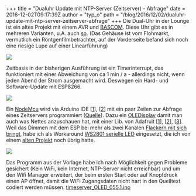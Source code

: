 +++
title = "Dualuhr Update mit NTP-Server (Zeitserver) - Abfrage"
date = 2016-12-02T09:17:39Z
author = "typ_o"
path = "/blog/2016/12/02/dualuhr-update-mit-ntp-server-zeitserver-abfrage"
+++
Die Dual-Uhr in der Lounge ist ein altes Projekt mit einem AVR und
[BASCOM](https://www.mcselec.com/?option=com_content&task=view&id=14&Itemid=41).
Diese Uhr gibt es in mehreren Varianten, u.A. auch
[so](https://www.youtube.com/watch?v=HVVzy0h6RqQ). (Das Gehäuse ist vom
Flohmarkt, vermutlich ein Röntgenfilmbetrachter, auf der Vorderseite
befand sich noch eine riesige Lupe auf einer Linearführung)

[![](/media/_uhr.serendipityThumb.jpg)](/media/_uhr.jpg)

Zeitbasis in der bisherigen Ausführung ist ein Timerinterrupt, das
funktioniert mit einer Abweichung von ca 1 min / a - allerdings nicht,
wenn jeden Abend der Strom ausgemacht wird. Deswegen ein Hard- und
Software-Update mit ESP8266.

[![](/media/_nodmcu.serendipityThumb.jpg)](/media/_nodmcu.jpg)

Ein [NodeMcu](http://nodemcu.com/index_en.html) wird via Arduino IDE
\[[1](http://www.esp8266.com/viewforum.php?f=25)\],
\[[2](https://github.com/esp8266/Arduino)\] mit ein paar Zeilen zur
Abfrage eines Zeitservers programmiert
([Quelle](http://www.arduinoclub.de/2016/05/07/arduino-ide-esp8266-ntp-server-timezone/)).
Dazu ein
[OLEDisplay](https://www.aliexpress.com/item/Free-Shipping-1Pcs-white-128X64-OLED-LCD-0-96-I2C-IIC-SPI-Serial-new-original/32389025950.html)
damit man auch was Nettes anzuschauen hat, mit einer Lib. von Adafruit
\[[1](https://github.com/adafruit/Adafruit_SSD1306)\],
\[[2](https://github.com/adafruit/Adafruit-GFX-Library)\],
\[[3](http://arduino-er.blogspot.de/2016/04/nodemcu-esp8266-to-display-on-128x64.html)\].
Weil das Dimmen mit dem ESP bei mehr als zwei Kanälen [Flackern mit sich
bringt](https://github.com/esp8266/Arduino/issues/836), habe ich als
Workaround [WS2801 serielle
LED](https://shop.led-studien.de/de/pixel-digital-dmx/pixel-ketten/rgb-pixel-50x50mm-inkl.-wannen-kabel)
eingesetzt, die ich von einem [alten
Projekt](https://www.youtube.com/watch?v=7NMdgT00_4U) noch übrig hatte.

[![](/media/_becher.serendipityThumb.jpg)](/media/_becher.jpg)

Das Programm aus der Vorlage habe ich nach Möglichkeit gegen Probleme
gesichert (Kein WiFi, kein Internet, NTP-Server nicht erreichbar) und um
den Wifi Manager erweitert, der beim ersten Start oder auf Knopfdruck
einen AP öffnet, damit die WiFi Zugangsdaten nicht hart in den Quelltext
codiert werden müssen.
[timeserver_OLED_055.1.ino](/media/timeserver_OLED_055.1.ino "timeserver_OLED_055.1.ino")
